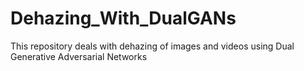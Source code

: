 # Dehazing_With_DualGANs
This repository deals with dehazing of images and videos using Dual Generative Adversarial Networks
